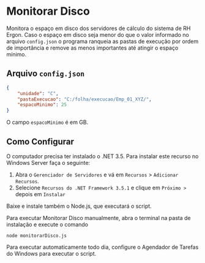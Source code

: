# Monitorar Disco
Monitora o espaço em disco dos servidores de cálculo do sistema de RH Ergon.
Caso o espaço em disco seja menor do que o valor informado no arquivo `config.json`
o programa ranqueia as pastas de execução por ordem de importância e remove as
menos importantes até atingir o espaço mínimo.

## Arquivo `config.json`

```json
{
    "unidade": "C",
    "pastaExecucao": "C:/folha/execucao/Emp_01_XYZ/",
    "espacoMinimo": 25
}
```
O campo `espacoMinimo` é em GB.

## Como Configurar
O computador precisa ter instalado o .NET 3.5. Para instalar este recurso no
Windows Server faça o seguinte:
1. Abra o `Gerenciador de Servidores` e vá em `Recursos` > `Adicionar Recursos`.
2. Selecione `Recursos do .NET Framework 3.5.1` e clique em `Próximo >` depois em
`Instalar`

Baixe e instale também o Node.js, que executará o script.

Para executar Monitorar Disco manualmente, abra o terminal na pasta de instalação
e execute o comando
```
node monitorarDisco.js
```

Para executar automaticamente todo dia, configure o Agendador de
Tarefas do Windows para executar o script.